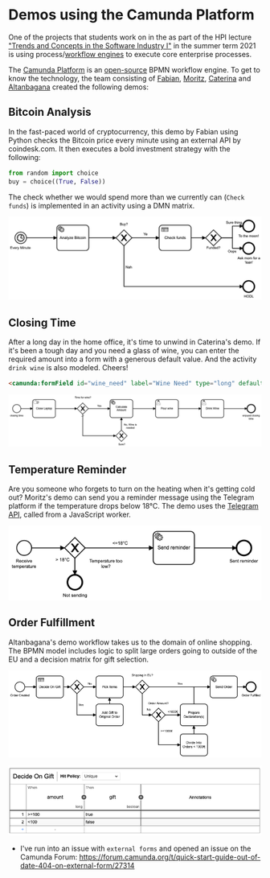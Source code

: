 # Demos using the Camunda Platform

One of the projects that students work on in the as part of the HPI lecture ["Trends and Concepts in the Software Industry I"](https://hpi.de/plattner/teaching/summer-term-2021/trends-and-concepts-in-the-software-industry-i.html) in the summer term 2021 is using process/[workflow engines](https://en.wikipedia.org/wiki/Workflow_engine) to execute core enterprise processes.

The [Camunda Platform](https://camunda.com/products/camunda-platform/) is an [open-source](https://github.com/camunda/camunda-bpm-platform) BPMN workflow engine.
To get to know the technology, the team consisting of [Fabian](https://github.com/fabianhe), [Moritz](https://github.com/manner), [Caterina](https://github.com/caterinamandel98) and [Altanbagana](https://github.com/Altanbagana92) created the following demos:

## Bitcoin Analysis

In the fast-paced world of cryptocurrency, this demo by Fabian using Python checks the Bitcoin price every minute using an external API by coindesk.com. 
It then executes a bold investment strategy with the following:

```Python
from random import choice
buy = choice((True, False))
```

The check whether we would spend more than we currently can (`Check funds`) is implemented in an activity using a DMN matrix.

![BPMN diagram](bitcoin-analysis/analyze.png)

## Closing Time

After a long day in the home office, it's time to unwind in Caterina's demo. If it's been a tough day and you need a glass of wine, you can enter the required amount into a form with a generous default value. And the activity `drink wine` is also modeled. Cheers!

```HTML
<camunda:formField id="wine_need" label="Wine Need" type="long" defaultValue="5" />
```

![BPMN diagram](closing-time/ClosingTimeDiagramm.png)

## Temperature Reminder

Are you someone who forgets to turn on the heating when it's getting cold out? Moritz's demo can send you a reminder message using the Telegram platform if the temperature drops below 18°C. The demo uses the [Telegram API](https://github.com/yagop/node-telegram-bot-api), called from a JavaScript worker.

![BPMN diagram](temperature-reminder/temperature-reminder.png)

## Order Fulfillment
Altanbagana's demo workflow takes us to the domain of online shopping. The BPMN model includes logic to split large orders going to outside of the EU and a decision matrix for gift selection.

![BPMN diagram](order-fulfillment/fulfillment.png)

![DMN](order-fulfillment/giftdecision.png)


* I've run into an issue with `external forms` and opened an issue on the Camunda Forum: https://forum.camunda.org/t/quick-start-guide-out-of-date-404-on-external-form/27314
